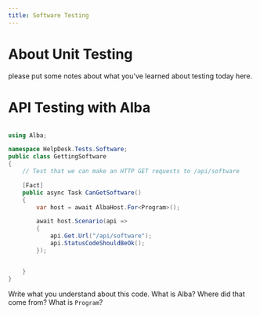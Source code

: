 ```yaml
---
title: Software Testing
---
```


# About Unit Testing

please put some notes about what you've learned about testing today here.


# API Testing with Alba

```csharp

using Alba;

namespace HelpDesk.Tests.Software;
public class GettingSoftware
{
    // Test that we can make an HTTP GET requests to /api/software

    [Fact]
    public async Task CanGetSoftware()
    {
        var host = await AlbaHost.For<Program>();

        await host.Scenario(api =>
        {
            api.Get.Url("/api/software");
            api.StatusCodeShouldBeOk();
        });


    }
}
```

Write what you understand about this code. What is Alba? Where did that come from? What is `Program`?